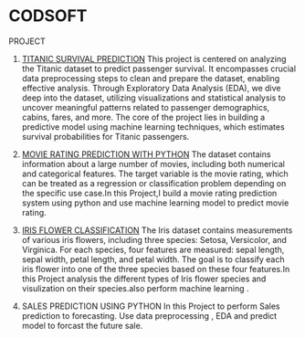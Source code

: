 # CODSOFT
PROJECT

1. [TITANIC SURVIVAL PREDICTION](https://github.com/Akashwadile21/CODSOFT/blob/main/Titanic_Survival_Prediction.ipynb)
This project is centered on analyzing the Titanic dataset to predict passenger survival. It encompasses crucial data preprocessing steps to clean and prepare the dataset, enabling effective analysis. Through Exploratory Data Analysis (EDA), we dive deep into the dataset, utilizing visualizations and statistical analysis to uncover meaningful patterns related to passenger demographics, cabins, fares, and more. The core of the project lies in building a predictive model using machine learning techniques, which estimates survival probabilities for Titanic passengers.

2. [MOVIE RATING PREDICTION WITH PYTHON](https://github.com/Akashwadile21/CODSOFT/blob/main/IMDB/IMDB_Indian_Movies.ipynb)
The dataset contains information about a large number of movies, including both numerical and categorical features. The target variable is the movie rating, which can be treated as a regression or classification problem depending on the specific use case.In this Project,I build a movie rating prediction system using python and use machine learning model to predict movie rating.

3. [IRIS FLOWER CLASSIFICATION](https://github.com/Akashwadile21/CODSOFT/blob/main/Iris_Project/Task_2.ipynb)
The Iris dataset contains measurements of various iris flowers, including three species: Setosa, Versicolor, and Virginica. For each species, four features are measured: sepal length, sepal width, petal length, and petal width. The goal is to classify each iris flower into one of the three species based on these four features.In this Project analysis the different types of Iris flower species and visulization on their species.also perform machine learning .

4. SALES PREDICTION USING PYTHON
In this Project to perform Sales prediction to forecasting. Use data preprocessing , EDA and predict model to forcast the future sale.

